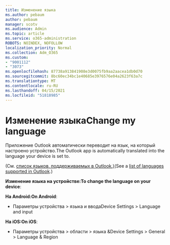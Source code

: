```yaml
---
title: Изменение языка
ms.author: pebaum
author: pebaum
manager: scotv
ms.audience: Admin
ms.topic: article
ms.service: o365-administration
ROBOTS: NOINDEX, NOFOLLOW
localization_priority: Normal
ms.collection: Adm_O365
ms.custom:
- "9001112"
- "3073"
ms.openlocfilehash: 87738a913841908e3d0075fb9aa2aacea1db0d70
ms.sourcegitcommit: 8bc60ec34bc1e40685e3976576e04a2623f63a7c
ms.translationtype: MT
ms.contentlocale: ru-RU
ms.lasthandoff: 04/15/2021
ms.locfileid: "51818985"
---
```

# <a name="change-my-language"></a><span data-ttu-id="b7881-102">Изменение языка</span><span class="sxs-lookup"><span data-stu-id="b7881-102">Change my language</span></span>

<span data-ttu-id="b7881-103">Приложение Outlook автоматически переводит на язык, на который настроено устройство.</span><span class="sxs-lookup"><span data-stu-id="b7881-103">The Outlook app is automatically translated into the language your device is set to.</span></span> 

<span data-ttu-id="b7881-104">(См. [список языков, поддерживаемых в Outlook.)](https://acompli.helpshift.com/a/outlook/?s=general-questions&f=in-which-languages-is-your-app-translated)</span><span class="sxs-lookup"><span data-stu-id="b7881-104">(See a [list of languages supported in Outlook](https://acompli.helpshift.com/a/outlook/?s=general-questions&f=in-which-languages-is-your-app-translated).)</span></span> 

<span data-ttu-id="b7881-105">**Изменение языка на устройстве:**</span><span class="sxs-lookup"><span data-stu-id="b7881-105">**To change the language on your device**:</span></span> 

<span data-ttu-id="b7881-106">**На Android:**</span><span class="sxs-lookup"><span data-stu-id="b7881-106">**On Android**:</span></span> 

- <span data-ttu-id="b7881-107">Параметры устройства > языка и ввода</span><span class="sxs-lookup"><span data-stu-id="b7881-107">Device Settings > Language and input</span></span> 

<span data-ttu-id="b7881-108">**На iOS:**</span><span class="sxs-lookup"><span data-stu-id="b7881-108">**On iOS**:</span></span> 

- <span data-ttu-id="b7881-109">Параметры устройства > области > языка &</span><span class="sxs-lookup"><span data-stu-id="b7881-109">Device Settings > General > Language & Region</span></span> 
